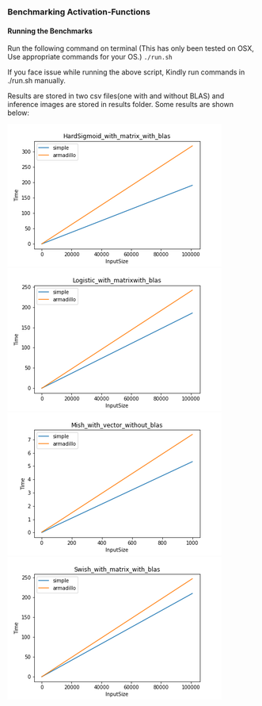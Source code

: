 ### Benchmarking Activation-Functions
#### Running the Benchmarks

Run the following command on terminal (This has only been tested on OSX, Use appropriate commands for your OS.)
`./run.sh`

If you face issue while running the above script, Kindly run commands in ./run.sh manually.

Results are stored in two csv files(one with and without BLAS) and inference images are stored in results
folder.
Some results are shown below:

![Graphs](results/HardSigmoid_with_matrix_with_blas.png)
![Graphs](results/Logistic_with_matrixwith_blas.png)
![Graphs](results/Mish_with_vector_without_blas.png)
![Graphs](results/Swish_with_matrix_with_blas.png)
